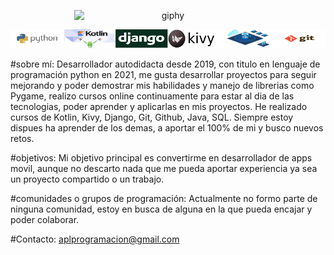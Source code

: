 <p align="center">
  <img src="https://user-images.githubusercontent.com/116382689/221239915-541399f8-7765-4e46-bc09-41abba355b34.gif" alt="giphy" width="300" style="display: block; margin: auto;">
  
![This is an image](https://github.com/aplprogramacion/aplprogramacion/blob/master/conocimientos%20github.png#L4.1586775914062005e+21)
</p>

#sobre mí:
Desarrollador autodidacta desde 2019, con titulo en lenguaje de programación python en 2021,
me gusta desarrollar proyectos para seguir mejorando y poder demostrar mis habilidades y manejo de librerias como Pygame,
realizo cursos online continuamente para estar al dia de las tecnologias, poder aprender y aplicarlas en mis proyectos.
He realizado cursos de Kotlin, Kivy, Django, Git, Github, Java, SQL.
Siempre estoy dispues ha aprender de los demas, a aportar el 100% de mi y busco nuevos retos.

#objetivos:
Mi objetivo principal es convertirme en desarrollador de apps movil,
aunque no descarto nada que me pueda aportar experiencia ya sea un proyecto compartido o un trabajo.

#comunidades o grupos de programación:
Actualmente no formo parte de ninguna comunidad, estoy en busca de alguna en la que pueda encajar y poder colaborar.

#Contacto:
aplprogramacion@gmail.com
